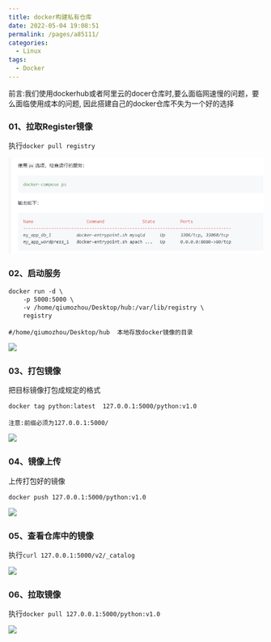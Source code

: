 ```yaml
---
title: docker构建私有仓库
date: 2022-05-04 19:08:51
permalink: /pages/a85111/
categories:
  - Linux
tags:
  - Docker
---
```




前言:我们使用dockerhub或者阿里云的docer仓库时,要么面临网速慢的问题，要么面临使用成本的问题,
因此搭建自己的docker仓库不失为一个好的选择



### 01、拉取Register镜像
执行`docker pull registry`

![](./image/docker-compose-01.png)



### 02、启动服务
```
docker run -d \
    -p 5000:5000 \
    -v /home/qiumozhou/Desktop/hub:/var/lib/registry \
    registry

#/home/qiumozhou/Desktop/hub  本地存放docker镜像的目录
```

![](./image/docker-compose-02.png)


### 03、打包镜像
把目标镜像打包成规定的格式
```
docker tag python:latest  127.0.0.1:5000/python:v1.0

注意:前缀必须为127.0.0.1:5000/
```

![](./image/docker-compose-03.png)


### 04、镜像上传
上传打包好的镜像
```
docker push 127.0.0.1:5000/python:v1.0
```

![](./image/docker-compose-04.png)


### 05、查看仓库中的镜像
执行`curl 127.0.0.1:5000/v2/_catalog`

![](./image/docker-compose-05.png)


### 06、拉取镜像
执行`docker pull 127.0.0.1:5000/python:v1.0`

![](./image/docker-compose-06.png)